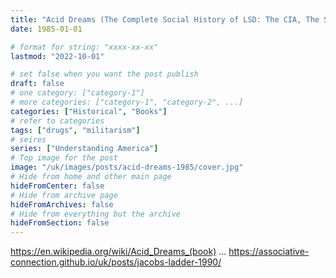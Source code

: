 ```yaml
---
title: "Acid Dreams (The Complete Social History of LSD: The CIA, The Sixties, and Beyond)"
date: 1985-01-01

# format for string: "xxxx-xx-xx"
lastmod: "2022-10-01"

# set false when you want the post publish
draft: false
# one category: ["category-1"]
# more categories: ["category-1", "category-2", ...]
categories: ["Historical", "Books"]
# refer to categories
tags: ["drugs", "militarism"]
# seires
series: ["Understanding America"]
# Top image for the post
image: "/uk/images/posts/acid-dreams-1985/cover.jpg"
# Hide from home and other main page
hideFromCenter: false
# Hide from archive page
hideFromArchives: false
# Hide from everything but the archive
hideFromSection: false
---
```

https://en.wikipedia.org/wiki/Acid_Dreams_(book)
...
https://associative-connection.github.io/uk/posts/jacobs-ladder-1990/
<!--more-->